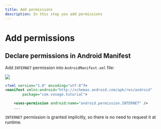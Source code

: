 ```yaml
---
title: Add permissions
description: In this step you add permissions
---
```


# Add permissions

## Declare permissions in Android Manifest

Add `INTERNET` permission into `AndroidManifest.xml` file:

![](/screenshots/tutorials/client-sdk/android-shared/android-manifest-file.png)

```xml
<?xml version="1.0" encoding="utf-8"?>
<manifest xmlns:android="http://schemas.android.com/apk/res/android"
        package="com.vonage.tutorial">

    <uses-permission android:name="android.permission.INTERNET" />
    ...
```

`INTERNET` permission is granted implicitly, so there is no need to request it at runtime.
